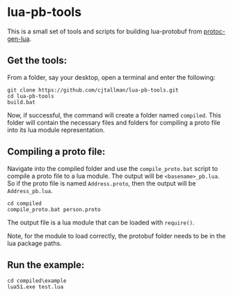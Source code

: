 # lua-pb-tools

This is a small set of tools and scripts for building lua-protobuf from [protoc-gen-lua](https://github.com/haiweizhang/protoc-gen-lua).

## Get the tools:
From a folder, say your desktop, open a terminal and enter the following:
```
git clone https://github.com/cjtallman/lua-pb-tools.git
cd lua-pb-tools
build.bat
```
Now, if successful, the command will create a folder named `compiled`. This
folder will contain the necessary files and folders for compiling a proto file
into its lua module representation.

## Compiling a proto file:
Navigate into the compiled folder and use the `compile_proto.bat` script to compile
a proto file to a lua module.  The output will be `<basename>_pb.lua`. So if the
proto file is named `Address.proto`, then the output will be `Address_pb.lua`.
```
cd compiled
compile_proto.bat person.proto
```
The output file is a lua module that can be loaded with `require()`.

Note, for the module to load correctly, the protobuf folder needs to be in the lua package paths.

## Run the example:
```
cd compiled\example
lua51.exe test.lua
```
